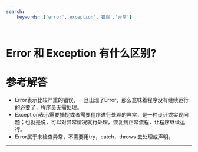 ```yaml
---
search:
    keywords: ['error','exception','错误','异常']

---
```



# Error 和 Exception 有什么区别?

# 参考解答

* Error表示比较严重的错误，一旦出现了Error，那么意味着程序没有继续运行的必要了，程序员无需处理。
* Exception表示需要捕捉或者需要程序进行处理的异常，是一种设计或实现问题；也就是说，可以对异常情况就行处理，恢复到正常流程，让程序继续运行。
* Error属于未检查异常，不需要用try，catch，throws 去处理或声明。

---



